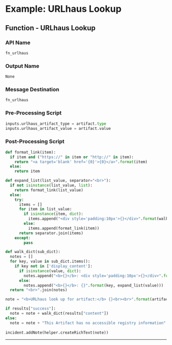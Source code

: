 <!--
    DO NOT MANUALLY EDIT THIS FILE
    THIS FILE IS AUTOMATICALLY GENERATED WITH resilient-sdk codegen
    Generated with resilient-sdk v51.0.5.0.1475
-->

# Example: URLhaus Lookup

## Function - URLhaus Lookup

### API Name
`fn_urlhaus`

### Output Name
`None`

### Message Destination
`fn_urlhaus`

### Pre-Processing Script
```python
inputs.urlhaus_artifact_type = artifact.type
inputs.urlhaus_artifact_value = artifact.value
```

### Post-Processing Script
```python
def format_link(item):
  if item and ("https://" in item or "http://" in item):
    return "<a target='blank' href='{0}'>{0}</a>".format(item)
  else:
    return item

def expand_list(list_value, separator="<br>"):
  if not isinstance(list_value, list):
    return format_link(list_value)
  else:
    try:
      items = []
      for item in list_value:
        if isinstance(item, dict):
          items.append("<div style='padding:10px'>{}</div>".format(walk_dict(item)))
        else:
          items.append(format_link(item))
      return separator.join(items)
    except:
        pass

def walk_dict(sub_dict):
  notes = []
  for key, value in sub_dict.items():
    if key not in ['display_content']:
      if isinstance(value, dict):
        notes.append("<b>{}</b>: <div style='padding:10px'>{}</div>".format(key, walk_dict(value)))
      else:
        notes.append("<b>{}</b>: {}".format(key, expand_list(value)))
  return "<br>".join(notes)

note = "<b>URLhaus look up for artifact:</b> {}<br><br>".format(artifact.value)

if results["success"]:
  note = note + walk_dict(results["content"])
else:
  note = note + "This Artifact has no accessible registry information"
  
incident.addNote(helper.createRichText(note))
```

---

